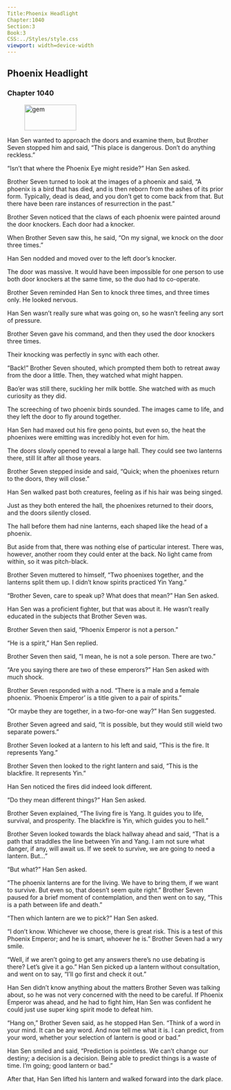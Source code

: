 ```yaml
---
Title:Phoenix Headlight 
Chapter:1040 
Section:3 
Book:3 
CSS:../Styles/style.css 
viewport: width=device-width
---
```

  
## Phoenix Headlight
### Chapter 1040
  
<figure>
	<img src="../Images/gem.gif" alt="gem" id="gem" width="120" height="60" />
</figure>
  

  
Han Sen wanted to approach the doors and examine them, but Brother Seven stopped him and said, “This place is dangerous. Don’t do anything reckless.”

“Isn’t that where the Phoenix Eye might reside?” Han Sen asked.

Brother Seven turned to look at the images of a phoenix and said, “A phoenix is a bird that has died, and is then reborn from the ashes of its prior form. Typically, dead is dead, and you don’t get to come back from that. But there have been rare instances of resurrection in the past.”

Brother Seven noticed that the claws of each phoenix were painted around the door knockers. Each door had a knocker.

When Brother Seven saw this, he said, “On my signal, we knock on the door three times.”

Han Sen nodded and moved over to the left door’s knocker.

The door was massive. It would have been impossible for one person to use both door knockers at the same time, so the duo had to co-operate.

Brother Seven reminded Han Sen to knock three times, and three times only. He looked nervous.

Han Sen wasn’t really sure what was going on, so he wasn’t feeling any sort of pressure.

Brother Seven gave his command, and then they used the door knockers three times.

Their knocking was perfectly in sync with each other.

“Back!” Brother Seven shouted, which prompted them both to retreat away from the door a little. Then, they watched what might happen.

Bao’er was still there, suckling her milk bottle. She watched with as much curiosity as they did.

The screeching of two phoenix birds sounded. The images came to life, and they left the door to fly around together.

Han Sen had maxed out his fire geno points, but even so, the heat the phoenixes were emitting was incredibly hot even for him.

The doors slowly opened to reveal a large hall. They could see two lanterns there, still lit after all those years.

Brother Seven stepped inside and said, “Quick; when the phoenixes return to the doors, they will close.”

Han Sen walked past both creatures, feeling as if his hair was being singed.

Just as they both entered the hall, the phoenixes returned to their doors, and the doors silently closed.

The hall before them had nine lanterns, each shaped like the head of a phoenix.

But aside from that, there was nothing else of particular interest. There was, however, another room they could enter at the back. No light came from within, so it was pitch-black.

Brother Seven muttered to himself, “Two phoenixes together, and the lanterns split them up. I didn’t know spirits practiced Yin Yang.”

“Brother Seven, care to speak up? What does that mean?” Han Sen asked.

Han Sen was a proficient fighter, but that was about it. He wasn’t really educated in the subjects that Brother Seven was.

Brother Seven then said, “Phoenix Emperor is not a person.”

“He is a spirit,” Han Sen replied.

Brother Seven then said, “I mean, he is not a sole person. There are two.”

“Are you saying there are two of these emperors?” Han Sen asked with much shock.

Brother Seven responded with a nod. “There is a male and a female phoenix. ‘Phoenix Emperor’ is a title given to a pair of spirits.”

“Or maybe they are together, in a two-for-one way?” Han Sen suggested.

Brother Seven agreed and said, “It is possible, but they would still wield two separate powers.”

Brother Seven looked at a lantern to his left and said, “This is the fire. It represents Yang.”

Brother Seven then looked to the right lantern and said, “This is the blackfire. It represents Yin.”

Han Sen noticed the fires did indeed look different.

“Do they mean different things?” Han Sen asked.

Brother Seven explained, “The living fire is Yang. It guides you to life, survival, and prosperity. The blackfire is Yin, which guides you to hell.”

Brother Seven looked towards the black hallway ahead and said, “That is a path that straddles the line between Yin and Yang. I am not sure what danger, if any, will await us. If we seek to survive, we are going to need a lantern. But…”

“But what?” Han Sen asked.

“The phoenix lanterns are for the living. We have to bring them, if we want to survive. But even so, that doesn’t seem quite right.” Brother Seven paused for a brief moment of contemplation, and then went on to say, “This is a path between life and death.”

“Then which lantern are we to pick?” Han Sen asked.

“I don’t know. Whichever we choose, there is great risk. This is a test of this Phoenix Emperor; and he is smart, whoever he is.” Brother Seven had a wry smile.

“Well, if we aren’t going to get any answers there’s no use debating is there? Let’s give it a go.” Han Sen picked up a lantern without consultation, and went on to say, “I’ll go first and check it out.”

Han Sen didn’t know anything about the matters Brother Seven was talking about, so he was not very concerned with the need to be careful. If Phoenix Emperor was ahead, and he had to fight him, Han Sen was confident he could just use super king spirit mode to defeat him.

“Hang on,” Brother Seven said, as he stopped Han Sen. “Think of a word in your mind. It can be any word. And now tell me what it is. I can predict, from your word, whether your selection of lantern is good or bad.”

Han Sen smiled and said, “Prediction is pointless. We can’t change our destiny; a decision is a decision. Being able to predict things is a waste of time. I’m going; good lantern or bad.”

After that, Han Sen lifted his lantern and walked forward into the dark place.